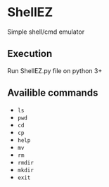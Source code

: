 # ShellEZ

Simple shell/cmd emulator

## Execution

Run ShellEZ.py file on python 3+

## Availible commands

- `ls`
- `pwd`
- `cd`
- `cp`
- `help`
- `mv` 
- `rm`
- `rmdir` 
- `mkdir`
- `exit` 